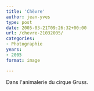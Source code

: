 ```yaml
---
title: 'Chèvre'
author: jean-yves
type: post
date: 2005-03-21T09:26:32+00:00
url: /chevre-21032005/
categories:
- Photographie
years:
- 2005
format: image

---
```

Dans l'animalerie du cirque Gruss.